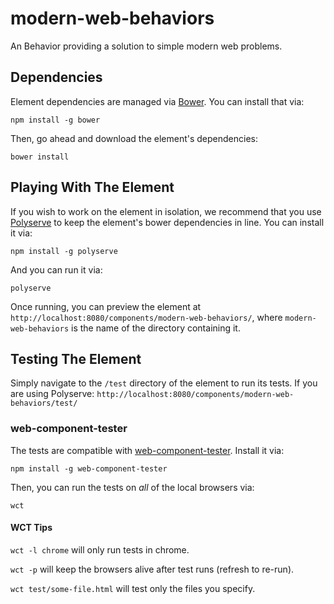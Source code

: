 # modern-web-behaviors

An Behavior providing a solution to simple modern web problems.


## Dependencies

Element dependencies are managed via [Bower](http://bower.io/). You can
install that via:

    npm install -g bower

Then, go ahead and download the element's dependencies:

    bower install


## Playing With The Element

If you wish to work on the element in isolation, we recommend that you use
[Polyserve](https://github.com/PolymerLabs/polyserve) to keep the element's
bower dependencies in line. You can install it via:

    npm install -g polyserve

And you can run it via:

    polyserve

Once running, you can preview the element at
`http://localhost:8080/components/modern-web-behaviors/`, where `modern-web-behaviors` is the name of the directory containing it.


## Testing The Element

Simply navigate to the `/test` directory of the element to run its tests. If
you are using Polyserve: `http://localhost:8080/components/modern-web-behaviors/test/`

### web-component-tester

The tests are compatible with [web-component-tester](https://github.com/Polymer/web-component-tester).
Install it via:

    npm install -g web-component-tester

Then, you can run the tests on _all_ of the local browsers via:

    wct

#### WCT Tips

`wct -l chrome` will only run tests in chrome.

`wct -p` will keep the browsers alive after test runs (refresh to re-run).

`wct test/some-file.html` will test only the files you specify.
